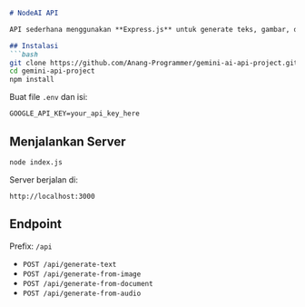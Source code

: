 

````markdown
# NodeAI API

API sederhana menggunakan **Express.js** untuk generate teks, gambar, dokumen, dan audio dengan Google GenAI.

## Instalasi
```bash
git clone https://github.com/Anang-Programmer/gemini-ai-api-project.git
cd gemini-api-project
npm install
````

Buat file `.env` dan isi:

```env
GOOGLE_API_KEY=your_api_key_here
```

## Menjalankan Server

```bash
node index.js
```

Server berjalan di:

```
http://localhost:3000
```

## Endpoint

Prefix: `/api`

* `POST /api/generate-text`
* `POST /api/generate-from-image`
* `POST /api/generate-from-document`
* `POST /api/generate-from-audio`


